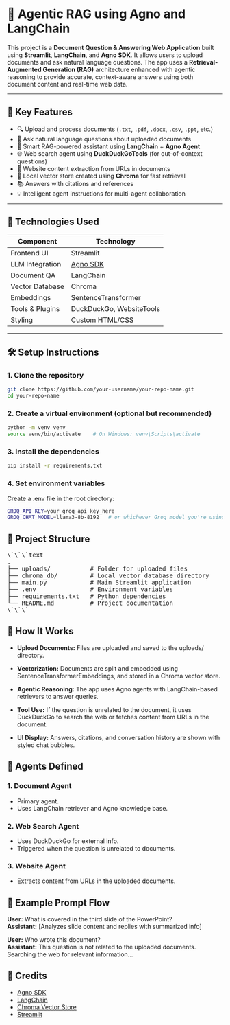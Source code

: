 # 📄 Agentic RAG using Agno and LangChain

This project is a **Document Question & Answering Web Application** built using **Streamlit**, **LangChain**, and **Agno SDK**. It allows users to upload documents and ask natural language questions. The app uses a **Retrieval-Augmented Generation (RAG)** architecture enhanced with agentic reasoning to provide accurate, context-aware answers using both document content and real-time web data.

---

## 🧠 Key Features

- 🔍 Upload and process documents (`.txt`, `.pdf`, `.docx`, `.csv`, `.ppt`, etc.)
- 💬 Ask natural language questions about uploaded documents
- 🤖 Smart RAG-powered assistant using **LangChain** + **Agno Agent**
- 🌐 Web search agent using **DuckDuckGoTools** (for out-of-context questions)
- 🔗 Website content extraction from URLs in documents
- 🧠 Local vector store created using **Chroma** for fast retrieval
- 📚 Answers with citations and references
- 💡 Intelligent agent instructions for multi-agent collaboration

---

## 🚀 Technologies Used

| Component                | Technology         |
|--------------------------|--------------------|
| Frontend UI              | Streamlit          |
| LLM Integration          | [Agno SDK](https://github.com/agnos-ai/agnos-sdk) |
| Document QA              | LangChain          |
| Vector Database          | Chroma             |
| Embeddings               | SentenceTransformer |
| Tools & Plugins          | DuckDuckGo, WebsiteTools |
| Styling                  | Custom HTML/CSS    |

---

## 🛠️ Setup Instructions

### 1. Clone the repository

```bash
git clone https://github.com/your-username/your-repo-name.git
cd your-repo-name
```

### 2. Create a virtual environment (optional but recommended)

```bash
python -m venv venv
source venv/bin/activate    # On Windows: venv\Scripts\activate
```

### 3. Install the dependencies

```bash 
pip install -r requirements.txt
```

### 4. Set environment variables
Create a .env file in the root directory:

```bash
GROQ_API_KEY=your_groq_api_key_here
GROQ_CHAT_MODEL=llama3-8b-8192   # or whichever Groq model you're using
```

## 📂 Project Structure

<pre>
\`\`\`text  
.  
├── uploads/           # Folder for uploaded files  
├── chroma_db/         # Local vector database directory  
├── main.py            # Main Streamlit application  
├── .env               # Environment variables  
├── requirements.txt   # Python dependencies  
└── README.md          # Project documentation  
\`\`\`
</pre>


## 🧪 How It Works

- **Upload Documents:** Files are uploaded and saved to the uploads/ directory.

- **Vectorization:** Documents are split and embedded using SentenceTransformerEmbeddings, and stored in a Chroma vector store.

- **Agentic Reasoning:** The app uses Agno agents with LangChain-based retrievers to answer queries.

- **Tool Use:** If the question is unrelated to the document, it uses DuckDuckGo to search the web or fetches content from URLs in the document.

- **UI Display:** Answers, citations, and conversation history are shown with styled chat bubbles.

## 🤖 Agents Defined

### 1. Document Agent
- Primary agent.
- Uses LangChain retriever and Agno knowledge base.

### 2. Web Search Agent
- Uses DuckDuckGo for external info.
- Triggered when the question is unrelated to documents.

### 3. Website Agent
- Extracts content from URLs in the uploaded documents.

## 💬 Example Prompt Flow
**User:** What is covered in the third slide of the PowerPoint?<br>
**Assistant:** [Analyzes slide content and replies with summarized info]

**User:** Who wrote this document?<br>
**Assistant:** This question is not related to the uploaded documents. Searching the web for relevant information...

## 📎 **Credits**

- [Agno SDK](https://github.com/agnos-ai/agnos)
- [LangChain](https://www.langchain.com/)
- [Chroma Vector Store](https://www.trychroma.com/)
- [Streamlit](https://streamlit.io/)
